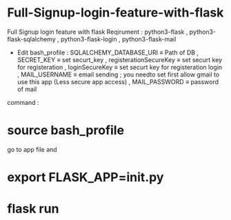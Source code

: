 # Full-Signup-login-feature-with-flask
Full Signup login feature with flask
Reqirument :
  python3-flask , python3-flask-sqlalchemy , python3-flask-login , python3-flask-mail
 
* Edit bash_profile :
    SQLALCHEMY_DATABASE_URI ≡ Path of DB ,
    SECRET_KEY ≡ set securt_key ,
    registerationSecureKey ≡ set securt key for registeration  , 
    loginSecureKey ≡  set securt key for registeration login  ,
    MAIL_USERNAME ≡ email sending  ; you needto set first allow gmail to use this app (Less secure app access)  ,
    MAIL_PASSWORD  ≡ password of mail
 
 command :
  # source bash_profile
 go to app file and 
  # export FLASK_APP=__init__.py
  # flask run 
 
